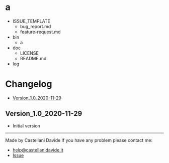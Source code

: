 # a
   - ISSUE_TEMPLATE
     - bug_report.md
     - feature-request.md
 - bin
	 - a
 - doc
   - LICENSE
   - README.md
 - log

# Changelog
 - [Version_1.0_2020-11-29](#Version_10_2020-11-29)

## Version_1.0_2020-11-29
 - Initial version

---
Made by Castellani Davide 
If you have any problem please contact me:
- help@castellanidavide.it
- [Issue](https://github.com/CastellaniDavide/a/issues)
